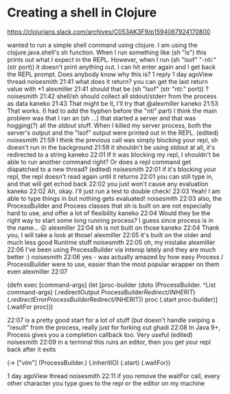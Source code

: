 # Creating a shell in Clojure
https://clojurians.slack.com/archives/C053AK3F9/p1594067924170800


wanted to run a simple shell command using clojure. I am using the clojure.java.shell's sh function.
When I run something like (sh "ls") this prints out what I expect in the REPL. However, when I run (sh "lsof" "-nti:" (str port)) it doesn't print anything out. I can hit enter again and I get back the REPL prompt.
Does anybody know why this is?
1 reply
1 day agoView thread
noisesmith  21:41
what does it return? you can get the last return value with *1
alexmiller  21:41
should that be (sh "lsof" (str "nti:" port)) ?
noisesmith  21:42
shell/sh should collect all stdout/stderr from the process as data
kaneko  21:43
That might be it, I'll try that @alexmiller
kaneko  21:53
That works. (I had to add the hyphen before the "nti" part)
I think the main problem was that I ran an (sh ...) that started a server and that was hogging(?) all the *stdout* stuff.
When I killed my server process, both the server's output and the "lsof" output were printed out in the REPL. (edited)
noisesmith  21:59
I think the previous call was simply blocking your repl, sh doesn't run in the background
21:59
it shouldn't be using  *stdout* at all, it's redirected to a string
kaneko  22:01
If it was blocking my repl, I shouldn't be able to run another command right? Or does a repl command get dispatched to a new thread? (edited)
noisesmith  22:01
if it's blocking your repl, the repl doesn't read again until it returns
22:01
you can still type in, and that will get echod back
22:02
you just won't cause any evaluation
kaneko  22:02
Ah, okay. I'll just run a test to double check!
22:03
Yeah! I am able to type things in but nothing gets evaluated!
noisesmith  22:03
also, the ProcessBuilder and Process classes that sh is built on are not especially hard to use, and offer a lot of flexibility
kaneko  22:04
Would they be the right way to start some long running process? I guess since process is in the name... :stuck_out_tongue:
alexmiller  22:04
sh is not built on those
kaneko  22:04
Thank you, I will take a look at those!
alexmiller  22:05
it's built on the older and much less good Runtime stuff
noisesmith  22:05
oh, my mistake
alexmiller  22:06
I've been using ProcessBuilder via interop lately and they are much better :)
noisesmith  22:06
yes - was actually amazed by how easy Process / ProcessBuilder were to use, easier than the most popular wrapper on them even
alexmiller  22:07

(defn exec
  [command-args]
  (let [proc-builder (doto (ProcessBuilder. ^List command-args)
                       (.redirectOutput ProcessBuilder$Redirect/INHERIT)
                       (.redirectError ProcessBuilder$Redirect/INHERIT))
        proc (.start proc-builder)]
    (.waitFor proc)))

22:07
is a pretty good start for a lot of stuff (but doesn't handle swiping a "result" from the process, really just for forking out
ghadi  22:08
In Java 9+, Process gives you a completion callback too. Very useful (edited)
noisesmith  22:09
in a terminal this runs an editor, then you get your repl back after it exits

(-> ["vim"]
    (ProcessBuilder.)
    (.inheritIO)
    (.start)
    (.waitFor))



1 day agoView thread
noisesmith  22:11
if you remove the waitFor call, every other character you type goes to the repl or the editor on my machine
